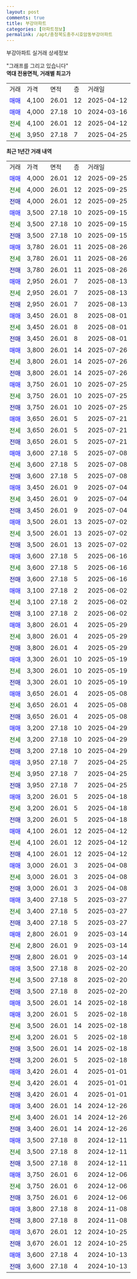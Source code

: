 ```yaml
---
layout: post
comments: true
title: 부강아파트
categories: [아파트정보]
permalink: /apt/충청북도충주시호암동부강아파트
---
```


부강아파트 실거래 상세정보

<script type="text/javascript">
  google.charts.load('current', {'packages':['line', 'corechart']});
  google.charts.setOnLoadCallback(drawChart);

  function drawChart() {
    var data = new google.visualization.DataTable();
    data.addColumn('date', '거래일');
    data.addColumn('number', "매매");
    data.addColumn('number', "전세");
    data.addColumn('number', "전매");

    data.addRows([[new Date(Date.parse("2025-09-25")), 4000, null, null], [new Date(Date.parse("2025-09-25")), null, 4000, null], [new Date(Date.parse("2025-09-25")), null, null, 4000], [new Date(Date.parse("2025-09-15")), 3500, null, null], [new Date(Date.parse("2025-09-15")), null, 3500, null], [new Date(Date.parse("2025-09-15")), null, null, 3500], [new Date(Date.parse("2025-08-26")), 3780, null, null], [new Date(Date.parse("2025-08-26")), null, 3780, null], [new Date(Date.parse("2025-08-26")), null, null, 3780], [new Date(Date.parse("2025-08-13")), 2950, null, null], [new Date(Date.parse("2025-08-13")), null, 2950, null], [new Date(Date.parse("2025-08-13")), null, null, 2950], [new Date(Date.parse("2025-08-01")), 3450, null, null], [new Date(Date.parse("2025-08-01")), null, 3450, null], [new Date(Date.parse("2025-08-01")), null, null, 3450], [new Date(Date.parse("2025-07-26")), 3800, null, null], [new Date(Date.parse("2025-07-26")), null, 3800, null], [new Date(Date.parse("2025-07-26")), null, null, 3800], [new Date(Date.parse("2025-07-25")), 3750, null, null], [new Date(Date.parse("2025-07-25")), null, 3750, null], [new Date(Date.parse("2025-07-25")), null, null, 3750], [new Date(Date.parse("2025-07-21")), 3650, null, null], [new Date(Date.parse("2025-07-21")), null, 3650, null], [new Date(Date.parse("2025-07-21")), null, null, 3650], [new Date(Date.parse("2025-07-08")), 3600, null, null], [new Date(Date.parse("2025-07-08")), null, 3600, null], [new Date(Date.parse("2025-07-08")), null, null, 3600], [new Date(Date.parse("2025-07-04")), 3450, null, null], [new Date(Date.parse("2025-07-04")), null, 3450, null], [new Date(Date.parse("2025-07-04")), null, null, 3450], [new Date(Date.parse("2025-07-02")), 3500, null, null], [new Date(Date.parse("2025-07-02")), null, 3500, null], [new Date(Date.parse("2025-07-02")), null, null, 3500], [new Date(Date.parse("2025-06-16")), 3600, null, null], [new Date(Date.parse("2025-06-16")), null, 3600, null], [new Date(Date.parse("2025-06-16")), null, null, 3600], [new Date(Date.parse("2025-06-02")), 3100, null, null], [new Date(Date.parse("2025-06-02")), null, 3100, null], [new Date(Date.parse("2025-06-02")), null, null, 3100], [new Date(Date.parse("2025-05-29")), 3800, null, null], [new Date(Date.parse("2025-05-29")), null, 3800, null], [new Date(Date.parse("2025-05-29")), null, null, 3800], [new Date(Date.parse("2025-05-19")), 3300, null, null], [new Date(Date.parse("2025-05-19")), null, 3300, null], [new Date(Date.parse("2025-05-19")), null, null, 3300], [new Date(Date.parse("2025-05-08")), 3650, null, null], [new Date(Date.parse("2025-05-08")), null, 3650, null], [new Date(Date.parse("2025-05-08")), null, null, 3650], [new Date(Date.parse("2025-04-29")), 3200, null, null], [new Date(Date.parse("2025-04-29")), null, 3200, null], [new Date(Date.parse("2025-04-29")), null, null, 3200], [new Date(Date.parse("2025-04-25")), 3950, null, null], [new Date(Date.parse("2025-04-25")), null, 3950, null], [new Date(Date.parse("2025-04-25")), null, null, 3950], [new Date(Date.parse("2025-04-18")), 3200, null, null], [new Date(Date.parse("2025-04-18")), null, 3200, null], [new Date(Date.parse("2025-04-18")), null, null, 3200], [new Date(Date.parse("2025-04-12")), 4100, null, null], [new Date(Date.parse("2025-04-12")), null, 4100, null], [new Date(Date.parse("2025-04-12")), null, null, 4100], [new Date(Date.parse("2025-04-08")), 3000, null, null], [new Date(Date.parse("2025-04-08")), null, 3000, null], [new Date(Date.parse("2025-04-08")), null, null, 3000], [new Date(Date.parse("2025-03-27")), 3400, null, null], [new Date(Date.parse("2025-03-27")), null, 3400, null], [new Date(Date.parse("2025-03-27")), null, null, 3400], [new Date(Date.parse("2025-03-14")), 2800, null, null], [new Date(Date.parse("2025-03-14")), null, 2800, null], [new Date(Date.parse("2025-03-14")), null, null, 2800], [new Date(Date.parse("2025-02-20")), 3500, null, null], [new Date(Date.parse("2025-02-20")), null, 3500, null], [new Date(Date.parse("2025-02-20")), null, null, 3500], [new Date(Date.parse("2025-02-18")), 3500, null, null], [new Date(Date.parse("2025-02-18")), 3200, null, null], [new Date(Date.parse("2025-02-18")), null, 3500, null], [new Date(Date.parse("2025-02-18")), null, 3200, null], [new Date(Date.parse("2025-02-18")), null, null, 3500], [new Date(Date.parse("2025-02-18")), null, null, 3200], [new Date(Date.parse("2025-01-01")), 3420, null, null], [new Date(Date.parse("2025-01-01")), null, 3420, null], [new Date(Date.parse("2025-01-01")), null, null, 3420], [new Date(Date.parse("2024-12-26")), 3400, null, null], [new Date(Date.parse("2024-12-26")), null, 3400, null], [new Date(Date.parse("2024-12-26")), null, null, 3400], [new Date(Date.parse("2024-12-11")), 3500, null, null], [new Date(Date.parse("2024-12-11")), null, 3500, null], [new Date(Date.parse("2024-12-11")), null, null, 3500], [new Date(Date.parse("2024-12-06")), 3750, null, null], [new Date(Date.parse("2024-12-06")), null, 3750, null], [new Date(Date.parse("2024-12-06")), null, null, 3750], [new Date(Date.parse("2024-11-08")), 3800, null, null], [new Date(Date.parse("2024-11-08")), null, null, 3800], [new Date(Date.parse("2024-10-25")), 3670, null, null], [new Date(Date.parse("2024-10-25")), null, null, 3670], [new Date(Date.parse("2024-10-13")), 3600, null, null], [new Date(Date.parse("2024-10-13")), null, null, 3600]]);

    var options = {
      hAxis: {
        format: 'yyyy/MM/dd'
      },    
      lineWidth: 0,
      pointsVisible: true,    
      title: '최근 1년간 유형별 실거래가 분포',
      legend: { position: 'bottom' }
    };

    var formatter = new google.visualization.NumberFormat({pattern:'###,###'} );
    formatter.format(data, 1);
    formatter.format(data, 2);
    
    setTimeout(function() {
        var chart = new google.visualization.LineChart(document.getElementById('columnchart_material'));
        chart.draw(data, (options));
        document.getElementById('loading').style.display = 'none';
    }, 200);
  }
</script>


<div id="loading" style="z-index:20; display: block; margin-left: 0px">"그래프를 그리고 있습니다"</div>
<div id="columnchart_material" style="width: 95%; margin-left: 0px; display: block"></div>
<!-- contents start -->
<b>역대 전용면적, 거래별 최고가</b>
<table class="sortable">
    <tr>
      <td>거래</td>
      <td>가격</td>
      <td>면적</td>
      <td>층</td>
      <td>거래일</td>
    </tr>
        <tr>
          <td><a style="color: blue">매매</a></td>
          <td>4,100</td>
          <td>26.01</td>
          <td>12</td>
          <td>2025-04-12</td>
        </tr>            <tr>
          <td><a style="color: blue">매매</a></td>
          <td>4,000</td>
          <td>27.18</td>
          <td>10</td>
          <td>2024-03-16</td>
        </tr>        
        <tr>
              <td><a style="color: darkgreen">전세</a></td>
              <td>4,100</td>
              <td>26.01</td>
              <td>12</td>
              <td>2025-04-12</td>
            </tr>            <tr>
              <td><a style="color: darkgreen">전세</a></td>
              <td>3,950</td>
              <td>27.18</td>
              <td>7</td>
              <td>2025-04-25</td>
            </tr>        
    
</table>

<b>최근 1년간 거래 내역</b>

<table class="sortable">
    <tr>
      <td>거래</td>
      <td>가격</td>
      <td>면적</td>
      <td>층</td>
      <td>거래일</td>
    </tr>
    <tr>
      <td><a style="color: blue">매매</a></td>
      <td>4,000</td>
      <td>26.01</td>
      <td>12</td>
      <td>2025-09-25</td>
    </tr>          <tr>
      <td><a style="color: darkgreen">전세</a></td>
      <td>4,000</td>
      <td>26.01</td>
      <td>12</td>
      <td>2025-09-25</td>
    </tr>          <tr>
      <td><a style="color: darkblue">전매</a></td>
      <td>4,000</td>
      <td>26.01</td>
      <td>12</td>
      <td>2025-09-25</td>
    </tr>          <tr>
      <td><a style="color: blue">매매</a></td>
      <td>3,500</td>
      <td>27.18</td>
      <td>10</td>
      <td>2025-09-15</td>
    </tr>          <tr>
      <td><a style="color: darkgreen">전세</a></td>
      <td>3,500</td>
      <td>27.18</td>
      <td>10</td>
      <td>2025-09-15</td>
    </tr>          <tr>
      <td><a style="color: darkblue">전매</a></td>
      <td>3,500</td>
      <td>27.18</td>
      <td>10</td>
      <td>2025-09-15</td>
    </tr>          <tr>
      <td><a style="color: blue">매매</a></td>
      <td>3,780</td>
      <td>26.01</td>
      <td>11</td>
      <td>2025-08-26</td>
    </tr>          <tr>
      <td><a style="color: darkgreen">전세</a></td>
      <td>3,780</td>
      <td>26.01</td>
      <td>11</td>
      <td>2025-08-26</td>
    </tr>          <tr>
      <td><a style="color: darkblue">전매</a></td>
      <td>3,780</td>
      <td>26.01</td>
      <td>11</td>
      <td>2025-08-26</td>
    </tr>          <tr>
      <td><a style="color: blue">매매</a></td>
      <td>2,950</td>
      <td>26.01</td>
      <td>7</td>
      <td>2025-08-13</td>
    </tr>          <tr>
      <td><a style="color: darkgreen">전세</a></td>
      <td>2,950</td>
      <td>26.01</td>
      <td>7</td>
      <td>2025-08-13</td>
    </tr>          <tr>
      <td><a style="color: darkblue">전매</a></td>
      <td>2,950</td>
      <td>26.01</td>
      <td>7</td>
      <td>2025-08-13</td>
    </tr>          <tr>
      <td><a style="color: blue">매매</a></td>
      <td>3,450</td>
      <td>26.01</td>
      <td>8</td>
      <td>2025-08-01</td>
    </tr>          <tr>
      <td><a style="color: darkgreen">전세</a></td>
      <td>3,450</td>
      <td>26.01</td>
      <td>8</td>
      <td>2025-08-01</td>
    </tr>          <tr>
      <td><a style="color: darkblue">전매</a></td>
      <td>3,450</td>
      <td>26.01</td>
      <td>8</td>
      <td>2025-08-01</td>
    </tr>          <tr>
      <td><a style="color: blue">매매</a></td>
      <td>3,800</td>
      <td>26.01</td>
      <td>14</td>
      <td>2025-07-26</td>
    </tr>          <tr>
      <td><a style="color: darkgreen">전세</a></td>
      <td>3,800</td>
      <td>26.01</td>
      <td>14</td>
      <td>2025-07-26</td>
    </tr>          <tr>
      <td><a style="color: darkblue">전매</a></td>
      <td>3,800</td>
      <td>26.01</td>
      <td>14</td>
      <td>2025-07-26</td>
    </tr>          <tr>
      <td><a style="color: blue">매매</a></td>
      <td>3,750</td>
      <td>26.01</td>
      <td>10</td>
      <td>2025-07-25</td>
    </tr>          <tr>
      <td><a style="color: darkgreen">전세</a></td>
      <td>3,750</td>
      <td>26.01</td>
      <td>10</td>
      <td>2025-07-25</td>
    </tr>          <tr>
      <td><a style="color: darkblue">전매</a></td>
      <td>3,750</td>
      <td>26.01</td>
      <td>10</td>
      <td>2025-07-25</td>
    </tr>          <tr>
      <td><a style="color: blue">매매</a></td>
      <td>3,650</td>
      <td>26.01</td>
      <td>5</td>
      <td>2025-07-21</td>
    </tr>          <tr>
      <td><a style="color: darkgreen">전세</a></td>
      <td>3,650</td>
      <td>26.01</td>
      <td>5</td>
      <td>2025-07-21</td>
    </tr>          <tr>
      <td><a style="color: darkblue">전매</a></td>
      <td>3,650</td>
      <td>26.01</td>
      <td>5</td>
      <td>2025-07-21</td>
    </tr>          <tr>
      <td><a style="color: blue">매매</a></td>
      <td>3,600</td>
      <td>27.18</td>
      <td>5</td>
      <td>2025-07-08</td>
    </tr>          <tr>
      <td><a style="color: darkgreen">전세</a></td>
      <td>3,600</td>
      <td>27.18</td>
      <td>5</td>
      <td>2025-07-08</td>
    </tr>          <tr>
      <td><a style="color: darkblue">전매</a></td>
      <td>3,600</td>
      <td>27.18</td>
      <td>5</td>
      <td>2025-07-08</td>
    </tr>          <tr>
      <td><a style="color: blue">매매</a></td>
      <td>3,450</td>
      <td>26.01</td>
      <td>9</td>
      <td>2025-07-04</td>
    </tr>          <tr>
      <td><a style="color: darkgreen">전세</a></td>
      <td>3,450</td>
      <td>26.01</td>
      <td>9</td>
      <td>2025-07-04</td>
    </tr>          <tr>
      <td><a style="color: darkblue">전매</a></td>
      <td>3,450</td>
      <td>26.01</td>
      <td>9</td>
      <td>2025-07-04</td>
    </tr>          <tr>
      <td><a style="color: blue">매매</a></td>
      <td>3,500</td>
      <td>26.01</td>
      <td>13</td>
      <td>2025-07-02</td>
    </tr>          <tr>
      <td><a style="color: darkgreen">전세</a></td>
      <td>3,500</td>
      <td>26.01</td>
      <td>13</td>
      <td>2025-07-02</td>
    </tr>          <tr>
      <td><a style="color: darkblue">전매</a></td>
      <td>3,500</td>
      <td>26.01</td>
      <td>13</td>
      <td>2025-07-02</td>
    </tr>          <tr>
      <td><a style="color: blue">매매</a></td>
      <td>3,600</td>
      <td>27.18</td>
      <td>5</td>
      <td>2025-06-16</td>
    </tr>          <tr>
      <td><a style="color: darkgreen">전세</a></td>
      <td>3,600</td>
      <td>27.18</td>
      <td>5</td>
      <td>2025-06-16</td>
    </tr>          <tr>
      <td><a style="color: darkblue">전매</a></td>
      <td>3,600</td>
      <td>27.18</td>
      <td>5</td>
      <td>2025-06-16</td>
    </tr>          <tr>
      <td><a style="color: blue">매매</a></td>
      <td>3,100</td>
      <td>27.18</td>
      <td>2</td>
      <td>2025-06-02</td>
    </tr>          <tr>
      <td><a style="color: darkgreen">전세</a></td>
      <td>3,100</td>
      <td>27.18</td>
      <td>2</td>
      <td>2025-06-02</td>
    </tr>          <tr>
      <td><a style="color: darkblue">전매</a></td>
      <td>3,100</td>
      <td>27.18</td>
      <td>2</td>
      <td>2025-06-02</td>
    </tr>          <tr>
      <td><a style="color: blue">매매</a></td>
      <td>3,800</td>
      <td>26.01</td>
      <td>4</td>
      <td>2025-05-29</td>
    </tr>          <tr>
      <td><a style="color: darkgreen">전세</a></td>
      <td>3,800</td>
      <td>26.01</td>
      <td>4</td>
      <td>2025-05-29</td>
    </tr>          <tr>
      <td><a style="color: darkblue">전매</a></td>
      <td>3,800</td>
      <td>26.01</td>
      <td>4</td>
      <td>2025-05-29</td>
    </tr>          <tr>
      <td><a style="color: blue">매매</a></td>
      <td>3,300</td>
      <td>26.01</td>
      <td>10</td>
      <td>2025-05-19</td>
    </tr>          <tr>
      <td><a style="color: darkgreen">전세</a></td>
      <td>3,300</td>
      <td>26.01</td>
      <td>10</td>
      <td>2025-05-19</td>
    </tr>          <tr>
      <td><a style="color: darkblue">전매</a></td>
      <td>3,300</td>
      <td>26.01</td>
      <td>10</td>
      <td>2025-05-19</td>
    </tr>          <tr>
      <td><a style="color: blue">매매</a></td>
      <td>3,650</td>
      <td>26.01</td>
      <td>4</td>
      <td>2025-05-08</td>
    </tr>          <tr>
      <td><a style="color: darkgreen">전세</a></td>
      <td>3,650</td>
      <td>26.01</td>
      <td>4</td>
      <td>2025-05-08</td>
    </tr>          <tr>
      <td><a style="color: darkblue">전매</a></td>
      <td>3,650</td>
      <td>26.01</td>
      <td>4</td>
      <td>2025-05-08</td>
    </tr>          <tr>
      <td><a style="color: blue">매매</a></td>
      <td>3,200</td>
      <td>27.18</td>
      <td>10</td>
      <td>2025-04-29</td>
    </tr>          <tr>
      <td><a style="color: darkgreen">전세</a></td>
      <td>3,200</td>
      <td>27.18</td>
      <td>10</td>
      <td>2025-04-29</td>
    </tr>          <tr>
      <td><a style="color: darkblue">전매</a></td>
      <td>3,200</td>
      <td>27.18</td>
      <td>10</td>
      <td>2025-04-29</td>
    </tr>          <tr>
      <td><a style="color: blue">매매</a></td>
      <td>3,950</td>
      <td>27.18</td>
      <td>7</td>
      <td>2025-04-25</td>
    </tr>          <tr>
      <td><a style="color: darkgreen">전세</a></td>
      <td>3,950</td>
      <td>27.18</td>
      <td>7</td>
      <td>2025-04-25</td>
    </tr>          <tr>
      <td><a style="color: darkblue">전매</a></td>
      <td>3,950</td>
      <td>27.18</td>
      <td>7</td>
      <td>2025-04-25</td>
    </tr>          <tr>
      <td><a style="color: blue">매매</a></td>
      <td>3,200</td>
      <td>26.01</td>
      <td>5</td>
      <td>2025-04-18</td>
    </tr>          <tr>
      <td><a style="color: darkgreen">전세</a></td>
      <td>3,200</td>
      <td>26.01</td>
      <td>5</td>
      <td>2025-04-18</td>
    </tr>          <tr>
      <td><a style="color: darkblue">전매</a></td>
      <td>3,200</td>
      <td>26.01</td>
      <td>5</td>
      <td>2025-04-18</td>
    </tr>          <tr>
      <td><a style="color: blue">매매</a></td>
      <td>4,100</td>
      <td>26.01</td>
      <td>12</td>
      <td>2025-04-12</td>
    </tr>          <tr>
      <td><a style="color: darkgreen">전세</a></td>
      <td>4,100</td>
      <td>26.01</td>
      <td>12</td>
      <td>2025-04-12</td>
    </tr>          <tr>
      <td><a style="color: darkblue">전매</a></td>
      <td>4,100</td>
      <td>26.01</td>
      <td>12</td>
      <td>2025-04-12</td>
    </tr>          <tr>
      <td><a style="color: blue">매매</a></td>
      <td>3,000</td>
      <td>26.01</td>
      <td>3</td>
      <td>2025-04-08</td>
    </tr>          <tr>
      <td><a style="color: darkgreen">전세</a></td>
      <td>3,000</td>
      <td>26.01</td>
      <td>3</td>
      <td>2025-04-08</td>
    </tr>          <tr>
      <td><a style="color: darkblue">전매</a></td>
      <td>3,000</td>
      <td>26.01</td>
      <td>3</td>
      <td>2025-04-08</td>
    </tr>          <tr>
      <td><a style="color: blue">매매</a></td>
      <td>3,400</td>
      <td>27.18</td>
      <td>5</td>
      <td>2025-03-27</td>
    </tr>          <tr>
      <td><a style="color: darkgreen">전세</a></td>
      <td>3,400</td>
      <td>27.18</td>
      <td>5</td>
      <td>2025-03-27</td>
    </tr>          <tr>
      <td><a style="color: darkblue">전매</a></td>
      <td>3,400</td>
      <td>27.18</td>
      <td>5</td>
      <td>2025-03-27</td>
    </tr>          <tr>
      <td><a style="color: blue">매매</a></td>
      <td>2,800</td>
      <td>26.01</td>
      <td>9</td>
      <td>2025-03-14</td>
    </tr>          <tr>
      <td><a style="color: darkgreen">전세</a></td>
      <td>2,800</td>
      <td>26.01</td>
      <td>9</td>
      <td>2025-03-14</td>
    </tr>          <tr>
      <td><a style="color: darkblue">전매</a></td>
      <td>2,800</td>
      <td>26.01</td>
      <td>9</td>
      <td>2025-03-14</td>
    </tr>          <tr>
      <td><a style="color: blue">매매</a></td>
      <td>3,500</td>
      <td>27.18</td>
      <td>8</td>
      <td>2025-02-20</td>
    </tr>          <tr>
      <td><a style="color: darkgreen">전세</a></td>
      <td>3,500</td>
      <td>27.18</td>
      <td>8</td>
      <td>2025-02-20</td>
    </tr>          <tr>
      <td><a style="color: darkblue">전매</a></td>
      <td>3,500</td>
      <td>27.18</td>
      <td>8</td>
      <td>2025-02-20</td>
    </tr>          <tr>
      <td><a style="color: blue">매매</a></td>
      <td>3,500</td>
      <td>26.01</td>
      <td>14</td>
      <td>2025-02-18</td>
    </tr>          <tr>
      <td><a style="color: blue">매매</a></td>
      <td>3,200</td>
      <td>26.01</td>
      <td>5</td>
      <td>2025-02-18</td>
    </tr>          <tr>
      <td><a style="color: darkgreen">전세</a></td>
      <td>3,500</td>
      <td>26.01</td>
      <td>14</td>
      <td>2025-02-18</td>
    </tr>          <tr>
      <td><a style="color: darkgreen">전세</a></td>
      <td>3,200</td>
      <td>26.01</td>
      <td>5</td>
      <td>2025-02-18</td>
    </tr>          <tr>
      <td><a style="color: darkblue">전매</a></td>
      <td>3,500</td>
      <td>26.01</td>
      <td>14</td>
      <td>2025-02-18</td>
    </tr>          <tr>
      <td><a style="color: darkblue">전매</a></td>
      <td>3,200</td>
      <td>26.01</td>
      <td>5</td>
      <td>2025-02-18</td>
    </tr>          <tr>
      <td><a style="color: blue">매매</a></td>
      <td>3,420</td>
      <td>26.01</td>
      <td>4</td>
      <td>2025-01-01</td>
    </tr>          <tr>
      <td><a style="color: darkgreen">전세</a></td>
      <td>3,420</td>
      <td>26.01</td>
      <td>4</td>
      <td>2025-01-01</td>
    </tr>          <tr>
      <td><a style="color: darkblue">전매</a></td>
      <td>3,420</td>
      <td>26.01</td>
      <td>4</td>
      <td>2025-01-01</td>
    </tr>          <tr>
      <td><a style="color: blue">매매</a></td>
      <td>3,400</td>
      <td>26.01</td>
      <td>14</td>
      <td>2024-12-26</td>
    </tr>          <tr>
      <td><a style="color: darkgreen">전세</a></td>
      <td>3,400</td>
      <td>26.01</td>
      <td>14</td>
      <td>2024-12-26</td>
    </tr>          <tr>
      <td><a style="color: darkblue">전매</a></td>
      <td>3,400</td>
      <td>26.01</td>
      <td>14</td>
      <td>2024-12-26</td>
    </tr>          <tr>
      <td><a style="color: blue">매매</a></td>
      <td>3,500</td>
      <td>27.18</td>
      <td>8</td>
      <td>2024-12-11</td>
    </tr>          <tr>
      <td><a style="color: darkgreen">전세</a></td>
      <td>3,500</td>
      <td>27.18</td>
      <td>8</td>
      <td>2024-12-11</td>
    </tr>          <tr>
      <td><a style="color: darkblue">전매</a></td>
      <td>3,500</td>
      <td>27.18</td>
      <td>8</td>
      <td>2024-12-11</td>
    </tr>          <tr>
      <td><a style="color: blue">매매</a></td>
      <td>3,750</td>
      <td>26.01</td>
      <td>6</td>
      <td>2024-12-06</td>
    </tr>          <tr>
      <td><a style="color: darkgreen">전세</a></td>
      <td>3,750</td>
      <td>26.01</td>
      <td>6</td>
      <td>2024-12-06</td>
    </tr>          <tr>
      <td><a style="color: darkblue">전매</a></td>
      <td>3,750</td>
      <td>26.01</td>
      <td>6</td>
      <td>2024-12-06</td>
    </tr>          <tr>
      <td><a style="color: blue">매매</a></td>
      <td>3,800</td>
      <td>27.18</td>
      <td>8</td>
      <td>2024-11-08</td>
    </tr>          <tr>
      <td><a style="color: darkblue">전매</a></td>
      <td>3,800</td>
      <td>27.18</td>
      <td>8</td>
      <td>2024-11-08</td>
    </tr>          <tr>
      <td><a style="color: blue">매매</a></td>
      <td>3,670</td>
      <td>26.01</td>
      <td>12</td>
      <td>2024-10-25</td>
    </tr>          <tr>
      <td><a style="color: darkblue">전매</a></td>
      <td>3,670</td>
      <td>26.01</td>
      <td>12</td>
      <td>2024-10-25</td>
    </tr>          <tr>
      <td><a style="color: blue">매매</a></td>
      <td>3,600</td>
      <td>27.18</td>
      <td>4</td>
      <td>2024-10-13</td>
    </tr>          <tr>
      <td><a style="color: darkblue">전매</a></td>
      <td>3,600</td>
      <td>27.18</td>
      <td>4</td>
      <td>2024-10-13</td>
    </tr>      </table>
<!-- contents end -->    

